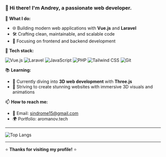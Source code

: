 ### 👋 Hi there! I'm Andrey, a passionate web developer.

🚀 **What I do:**
- 🌐 Building modern web applications with **Vue.js** and **Laravel**
- 🛠️ Crafting clean, maintainable, and scalable code
- 🔧 Focusing on frontend and backend development

🔧 **Tech stack:**

![Vue.js](https://img.shields.io/badge/-Vue.js-4FC08D?style=flat-square&logo=vue.js&logoColor=white)
![Laravel](https://img.shields.io/badge/-Laravel-FF2D20?style=flat-square&logo=laravel&logoColor=white)
![JavaScript](https://img.shields.io/badge/-JavaScript-F7DF1E?style=flat-square&logo=javascript&logoColor=black)
![PHP](https://img.shields.io/badge/-PHP-777BB4?style=flat-square&logo=php&logoColor=white)
![Tailwind CSS](https://img.shields.io/badge/-Tailwind_CSS-38B2AC?style=flat-square&logo=tailwind-css&logoColor=white)
![Git](https://img.shields.io/badge/-Git-F05032?style=flat-square&logo=git&logoColor=white)

📚 **Learning:**
- 🌱 Currently diving into **3D web development** with **Three.js**
- 🎯 Striving to create stunning websites with immersive 3D visuals and animations

📫 **How to reach me:**
- 📧 Email: sindrome15@gmail.com
- 🌍 Portfolio: aromanov.tech

---

<!-- ![GitHub Stats](https://github-readme-stats.vercel.app/api?username=PEDROMACHO&show_icons=true&theme=radical) -->

![Top Langs](https://github-readme-stats.vercel.app/api/top-langs/?username=PEDROMACHO&layout=compact&theme=radical)

---

⭐️ **Thanks for visiting my profile!** ⭐️
